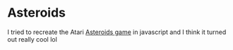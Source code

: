 # Asteroids
I tried to recreate the Atari <a href="https://en.wikipedia.org/wiki/Asteroids_(video_game)">Asteroids game</a> in javascript and I think it turned out really cool lol 

